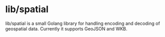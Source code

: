 # lib/spatial

lib/spatial is a small Golang library for handling encoding and decoding of geospatial data. Currently it supports GeoJSON and WKB.
